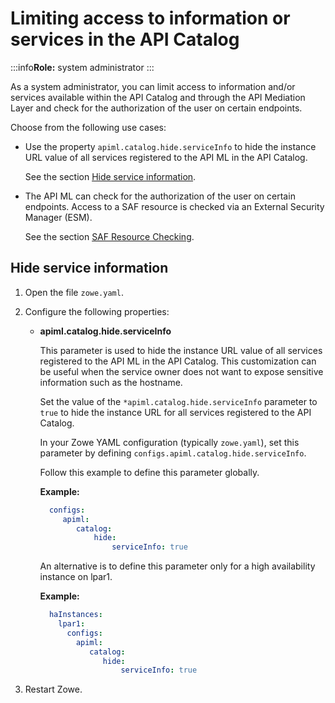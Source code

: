 # Limiting access to information or services in the API Catalog

:::info**Role:** system administrator
:::

As a system administrator, you can limit access to information and/or services available within the API Catalog and through the API Mediation Layer and check for the authorization of the user on certain endpoints.

Choose from the following use cases:


* Use the property `apiml.catalog.hide.serviceInfo` to hide the instance URL value of all services registered to the API ML in the API Catalog.

    See the section [Hide service information](#hide-service-information). 

* The API ML can check for the authorization of the user on certain endpoints. Access to a SAF resource is checked via an External Security Manager (ESM).

    See the section [SAF Resource Checking](#saf-resource-checking).

## Hide service information

1. Open the file `zowe.yaml`.
2. Configure the following properties:

   * **apiml.catalog.hide.serviceInfo**

     This parameter is used to hide the instance URL value of all services registered to the API ML in the API Catalog. This customization can be useful when the service owner does not want to expose sensitive information such as the hostname.  

     Set the value of the `*apiml.catalog.hide.serviceInfo` parameter to `true` to hide the instance URL for all services registered to the API Catalog.
  
     In your Zowe YAML configuration (typically `zowe.yaml`), set this parameter by defining `configs.apiml.catalog.hide.serviceInfo`.
  
     Follow this example to define this parameter globally.

     **Example:**

       ```yaml
         configs:
            apiml:
               catalog:
                   hide:
                       serviceInfo: true
       ```

     An alternative is to define this parameter only for a high availability instance on lpar1.

     **Example:**

       ```yaml
         haInstances:
           lpar1:
             configs:
               apiml:
                  catalog:
                     hide:
                         serviceInfo: true
       ```
3. Restart Zowe.
